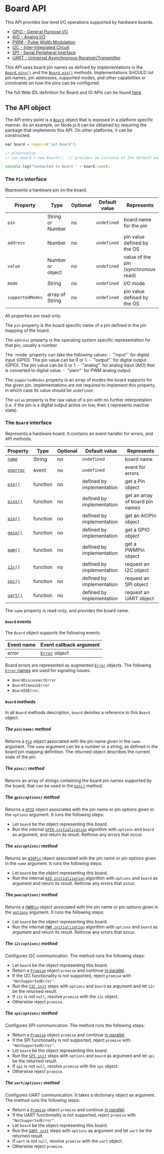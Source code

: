 Board API
=========

This API provides low level I/O operations supported by hardware boards.
  - [GPIO - General Purpose I/O](./gpio.md)
  - [AIO - Analog I/O](./aio.md)
  - [PWM - Pulse Width Modulation](./pwm.md)
  - [I2C - Inter-Integrated Circuit](./i2c.md)
  - [SPI - Serial Peripheral Interface](./spi.md)
  - [UART - Universal Asynchronous Receiver/Transmitter](./uart.md).

This API uses board pin names as defined by implementations in the [`Board.pins()`](#getpins) and the [`Board.pin()`](#getpin) methods. Implementations SHOULD list pin names, pin addresses, supported modes, and other capabilities or constraints on how the pins can be configured.

The full Web IDL definition for Board and IO APIs can be found [here](./webidl.md).

The API object
--------------
The API entry point is a [`Board`](./#board) object that is exposed in a platform specific manner. As an example, on Node.js it can be obtained by requiring the package that implements this API. On other platforms, it can be constructed.

```javascript
var board = require('iot-board');

// Alternative
// var board = new Board();  // provides an instance of the default board

console.log("Connected to board " + board.name);
```

<a name="pin"></a>
### The `Pin` interface
Represents a hardware pin on the board.

| Property  | Type   | Optional | Default value | Represents |
| ---       | ---    | ---      | ---           | ---     |
| `pin`     | String or Number | no | `undefined`   | board name for the pin |
| `address` | Number | no       | `undefined`   | pin value defined by the OS |
| `value`   | Number or object | no       | `undefined`   | value of the pin (synchronous read)|
| `mode`    | String | no       | `undefined`   | I/O mode |
| `supportedModes` | array of String | no | `undefined` | pin value defined by the OS |

All properties are read-only.

The `pin` property is the board specific name of a pin defined in the pin mapping of the board.

The `address` property is the operating system specific representation for that pin, usually a number.

<a name="pinmode">
The `mode` property can take the following values:
- `"input"` for digital input (GPIO). The pin value can be 0 or 1.
- `"output"` for digital output (GPIO). The pin value can be 0 or 1.
- `"analog"` for analog input (AIO) that is converted to digital value.
- `"pwm"` for PWM analog output.

The `supportedModes` property is an array of modes the board supports for the given pin.  Implementations are not required to implement this property, in which case its value should be `undefined`.

The `value` property is the raw value of a pin with no further interpretation (i.e. if the pin is a digital output active on low, then `1` represents inactive state).

<a name="board"></a>
### The `Board` interface
Represents a hardware board. It contains an event handler for errors, and API methods.

| Property          | Type   | Optional | Default value | Represents |
| ---               | ---    | ---      | ---           | ---     |
| [`name`](#name)   | String | no       | `undefined`   | board name |
| [`onerror`](#onerror) | event | no | `undefined`   | event for errors |
| [`pin()`](#getpin)| function | no | defined by implementation | get a Pin object |
| [`pins()`](#getpins)| function | no | defined by implementation | get an array of board pin names |
| [`aio()`](#aio)   | function | no | defined by implementation | get an AIOPin object |
| [`gpio()`](#gpio) | function | no | defined by implementation | get a GPIO object |
| [`pwm()`](#pwm)   | function | no | defined by implementation | get a PWMPin object |
| [`i2c()`](#i2c)   | function | no | defined by implementation | request an I2C object |
| [`spi()`](#spi)   | function | no | defined by implementation | request an SPI object |
| [`uart()`](#uart) | function | no | defined by implementation | request an UART object |

<a name="name"></a>
The `name` property is read-only, and provides the board name.

#### `Board` events
The `Board` object supports the following events:

| Event name        | Event callback argument |
| --------------    | ----------------------- |
| *error*           | [`Error`](https://nodejs.org/api/errors.html#errors_class_error) object |

<a name="onerror"></a>
Board errors are represented as augmented [`Error`](https://nodejs.org/api/errors.html#errors_class_error) objects. The following [`Error` names](https://nodejs.org/api/errors.html) are used for signaling issues:
- `BoardDisconnectError`
- `BoardTimeoutError`
- `BoardIOError`.

#### `Board` methods
In all `Board` methods description, `board` denotes a reference to this `Board` object.

<a name="getpin"></a>
##### The `pin(name)` method
Returns a [`Pin`](#pin) object associated with the pin name given in the `name` argument. The `name` argument can be a number or a string, as defined in the board pin mapping definition. The returned object describes the current state of the pin.

<a name="getpins"></a>
##### The `pins()` method
Returns an array of strings containing the board pin names supported by the board, that can be used in the [`pin()`](#getpin) method.

<a name="gpio"></a>
##### The `gpio(options)` method
Returns a [`GPIO`](./gpio.md/#gpio) object associated with the pin name or pin options given in the `options` argument. It runs the following steps:
- Let `board` be the object representing this board.
- Run the internal [`GPIO initialization`](./gpio.md/#init) algorithm with `options` and `board` as argument, and return its result. Rethrow any errors that occur.

<a name="aio"></a>
##### The `aio(options)` method
Returns an [`AIOPin`](./aio.md/#aio) object associated with the pin name or pin options given in the `name` argument. It runs the following steps:
- Let `board` be the object representing this board.
- Run the internal [`AIO initialization`](./aio.md/#init) algorithm with `options` and `board` as argument and return its result. Rethrow any errors that occur.

<a name="pwm"></a>
##### The `pwm(options)` method
Returns a [`PWMPin`](./pwm.md/#pwm) object associated with the pin name or pin options given in the [`options`](./pwm.md/#pwmoptions) argument. It runs the following steps:
- Let `board` be the object representing this board.
- Run the internal [`PWM initialization`](./pwm.md/#init) algorithm with `options` and `board` as argument and return its result. Rethrow any errors that occur.

<a name="i2c"></a>
##### The `i2c(options)` method
Configures I2C communication. The method runs the following steps:
- Let `board` be the object representing this board.
- Return a [`Promise`](../README.md/#promise) object `promise` and continue [in parallel](https://html.spec.whatwg.org/#in-parallel).
- If the I2C functionality is not supported, reject `promise` with `"NotSupportedError"`.
- Run the [`I2C init`](./i2c.md/#init) steps with `options` and `board` as argument and let `i2c` be the returned result.
- If `i2c` is not `null`, resolve `promise` with the `i2c` object.
- Otherwise reject `promise`.

<a name="spi"></a>
##### The `spi(options)` method
Configures SPI communication.
The method runs the following steps:
- Return a [`Promise`](../README.md/#promise) object `promise` and continue [in parallel](https://html.spec.whatwg.org/#in-parallel).
- If the SPI functionality is not supported, reject `promise` with `"NotSupportedError"`.
- Let `board` be the object representing this board.
- Run the [`SPI init`](./spi.md/#init) steps with `options` and `board` as argument and let `spi` be the returned result.
- If `spi` is not `null`, resolve `promise` with the `spi` object.
- Otherwise reject `promise`.

<a name="uart"></a>
##### The `uart(options)` method
Configures UART communication. It takes a dictionary object as argument.
The method runs the following steps:
- Return a [`Promise`](../README.md/#promise) object `promise` and continue [in parallel](https://html.spec.whatwg.org/#in-parallel).
- If the UART functionality is not supported, reject `promise` with `"NotSupportedError"`.
- Let `board` be the object representing this board.
- Run the [`UART init`](./uart.md/#init) steps with `options` as argument and let `uart` be the returned result.
- If `uart` is not `null`, resolve `promise` with the `uart` object.
- Otherwise reject `promise`.

